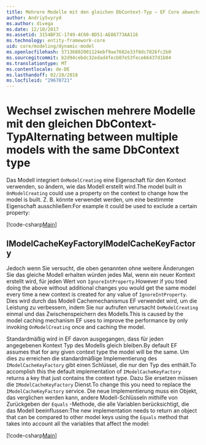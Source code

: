 ```yaml
---
title: Mehrere Modelle mit den gleichen DbContext-Typ – EF Core abwechselnd
author: AndriySvyryd
ms.author: divega
ms.date: 12/10/2017
ms.assetid: 3154BF3C-1749-4C60-8D51-AE86773AA116
ms.technology: entity-framework-core
uid: core/modeling/dynamic-model
ms.openlocfilehash: 57136802001124ebf9ae7682e33f8dc7826fc2b0
ms.sourcegitcommit: b2d94cebdc32edad4fecb07e53fece66437d1b04
ms.translationtype: MT
ms.contentlocale: de-DE
ms.lasthandoff: 02/28/2018
ms.locfileid: "29678721"
---
```

# <a name="alternating-between-multiple-models-with-the-same-dbcontext-type"></a><span data-ttu-id="01a60-102">Wechsel zwischen mehrere Modelle mit den gleichen DbContext-Typ</span><span class="sxs-lookup"><span data-stu-id="01a60-102">Alternating between multiple models with the same DbContext type</span></span>

<span data-ttu-id="01a60-103">Das Modell integriert `OnModelCreating` eine Eigenschaft für den Kontext verwenden, so ändern, wie das Modell erstellt wird.</span><span class="sxs-lookup"><span data-stu-id="01a60-103">The model built in `OnModelCreating` could use a property on the context to change how the model is built.</span></span> <span data-ttu-id="01a60-104">Z. B. könnte verwendet werden, um eine bestimmte Eigenschaft ausschließen:</span><span class="sxs-lookup"><span data-stu-id="01a60-104">For example it could be used to exclude a certain property:</span></span>

[!code-csharp[Main](../../../samples/core/DynamicModel/DynamicContext.cs?name=Class)]

## <a name="imodelcachekeyfactory"></a><span data-ttu-id="01a60-105">IModelCacheKeyFactory</span><span class="sxs-lookup"><span data-stu-id="01a60-105">IModelCacheKeyFactory</span></span>
<span data-ttu-id="01a60-106">Jedoch wenn Sie versucht, die oben genannten ohne weitere Änderungen Sie das gleiche Modell erhalten würden jedes Mal, wenn ein neuer Kontext erstellt wird, für jeden Wert von `IgnoreIntProperty`.</span><span class="sxs-lookup"><span data-stu-id="01a60-106">However if you tried doing the above without additional changes you would get the same model every time a new context is created for any value of `IgnoreIntProperty`.</span></span> <span data-ttu-id="01a60-107">Dies wird durch das Modell Cachemechanismus EF verwendet wird, um die Leistung zu verbessern, indem Sie nur aufrufen verursacht `OnModelCreating` einmal und das Zwischenspeichern des Modells.</span><span class="sxs-lookup"><span data-stu-id="01a60-107">This is caused by the model caching mechanism EF uses to improve the performance by only invoking `OnModelCreating` once and caching the model.</span></span>

<span data-ttu-id="01a60-108">Standardmäßig wird in EF davon ausgegangen, dass für jeden angegebenen Kontext Typ des Modells gleich bleiben.</span><span class="sxs-lookup"><span data-stu-id="01a60-108">By default EF assumes that for any given context type the model will be the same.</span></span> <span data-ttu-id="01a60-109">Um dies zu erreichen die standardmäßige Implementierung des `IModelCacheKeyFactory` gibt einen Schlüssel, die nur den Typ des enthält.</span><span class="sxs-lookup"><span data-stu-id="01a60-109">To accomplish this the default implementation of `IModelCacheKeyFactory` returns a key that just contains the context type.</span></span> <span data-ttu-id="01a60-110">Dazu Sie ersetzen müssen die `IModelCacheKeyFactory` Dienst.</span><span class="sxs-lookup"><span data-stu-id="01a60-110">To change this you need to replace the `IModelCacheKeyFactory` service.</span></span> <span data-ttu-id="01a60-111">Die neue Implementierung muss ein Objekt, das verglichen werden kann, andere Modell-Schlüsseln mithilfe von Zurückgeben der `Equals` -Methode, die alle Variablen berücksichtigt, die das Modell beeinflussen:</span><span class="sxs-lookup"><span data-stu-id="01a60-111">The new implementation needs to return an object that can be compared to other model keys using the `Equals` method that takes into account all the variables that affect the model:</span></span>

[!code-csharp[Main](../../../samples/core/DynamicModel/DynamicModelCacheKeyFactory.cs?name=Class)]
